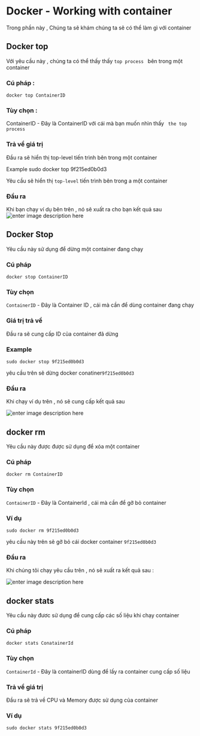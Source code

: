 # Docker - Working with container

Trong phần này , Chúng ta sẽ khám chúng ta sẽ có thể làm gì với container

## Docker top

Với yêu cầu này , chúng ta có thể thấy thấy `top process ` bên trong một container

### Cú pháp :

    docker top ContainerID

### Tùy chọn :

ContainerID - Đây là ContainerID với cái mà bạn muốn nhìn thấy ` the top process`

### Trả về giá trị

Đầu ra sẽ hiển thị top-level tiến trình bên trong một container

Example
sudo docker top 9f215ed0b0d3

Yêu cầu sẽ hiển thị `top-level` tiến trình bên trong a một container

### Đầu ra

Khi bạn chạy ví dụ bên trên , nó sẽ xuất ra cho bạn kết quả sau
![enter image description here](https://www.tutorialspoint.com/docker/images/docker_top.jpg)

## Docker Stop

Yêu cầu này sử dụng để dừng một container đang chạy

### Cú pháp

    docker stop ContainerID

### Tùy chọn

`ContainerID` - Đây là Container ID , cái mà cần để dùng container đang chạy

### Giá trị trả về

Đầu ra sẽ cung cấp ID của container đã dừng

### Example

    sudo docker stop 9f215ed0b0d3

yêu cầu trên sẽ dừng docker conatiner`9f215ed0b0d3`

### Đầu ra

Khi chạy ví dụ trên , nó sẽ cung cấp kết quả sau

![enter image description here](https://www.tutorialspoint.com/docker/images/docker_stop.jpg)

## docker rm

Yêu cầu này được được sử dụng để xóa một container

### Cú pháp

    docker rm ContainerID

### Tùy chọn

`ContainerID` - Đây là ContainerId , cái mà cần để gỡ bỏ container

### Ví dụ

    sudo docker rm 9f215ed0b0d3

yêu cầu này trên sẽ gỡ bỏ cái docker container `9f215ed0b0d3`

### Đầu ra

Khi chúng tôi chạy yêu cầu trên , nó sẽ xuất ra kết quả sau :

![enter image description here](https://www.tutorialspoint.com/docker/images/docker_rm.jpg)

## docker stats

Yêu cầu này đươc sử dụng để cung cấp các số liệu khi chạy container

### Cú pháp

    docker stats ConatainerId

### Tùy chọn

`ContainerId` - Đây là containerID dùng để lấy ra container cung cấp số liệu

### Trả về giá trị

Đầu ra sẽ trả về CPU và Memory được sử dụng của container

### Ví dụ

    sudo docker stats 9f215ed0b0d3
